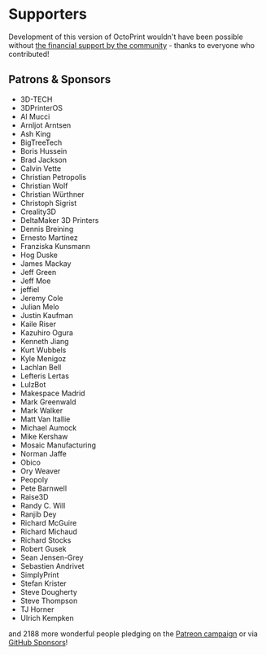 # Supporters

Development of this version of OctoPrint wouldn't have been possible without
[the financial support by the community](https://support.octoprint.org) -
thanks to everyone who contributed!

## Patrons & Sponsors

  * 3D-TECH
  * 3DPrinterOS
  * Al Mucci
  * Arnljot Arntsen
  * Ash King
  * BigTreeTech
  * Boris Hussein
  * Brad Jackson
  * Calvin Vette
  * Christian Petropolis
  * Christian Wolf
  * Christian Würthner
  * Christoph Sigrist
  * Creality3D
  * DeltaMaker 3D Printers
  * Dennis Breining
  * Ernesto Martinez
  * Franziska Kunsmann
  * Hog Duske
  * James Mackay
  * Jeff Green
  * Jeff Moe
  * jeffiel
  * Jeremy Cole
  * Julian Melo
  * Justin Kaufman
  * Kaile Riser
  * Kazuhiro Ogura
  * Kenneth Jiang
  * Kurt Wubbels
  * Kyle Menigoz
  * Lachlan Bell
  * Lefteris Lertas
  * LulzBot
  * Makespace Madrid
  * Mark Greenwald
  * Mark Walker
  * Matt Van Itallie
  * Michael Aumock
  * Mike Kershaw
  * Mosaic Manufacturing
  * Norman Jaffe
  * Obico
  * Ory Weaver
  * Peopoly
  * Pete Barnwell
  * Raise3D
  * Randy C. Will
  * Ranjib Dey
  * Richard McGuire
  * Richard Michaud
  * Richard Stocks
  * Robert Gusek
  * Sean Jensen-Grey
  * Sebastien Andrivet
  * SimplyPrint
  * Stefan Krister
  * Steve Dougherty
  * Steve Thompson
  * TJ Horner
  * Ulrich Kempken

and 2188 more wonderful people pledging on the [Patreon campaign](https://patreon.com/foosel) or via [GitHub Sponsors](https://github.com/users/foosel/sponsorship)!
